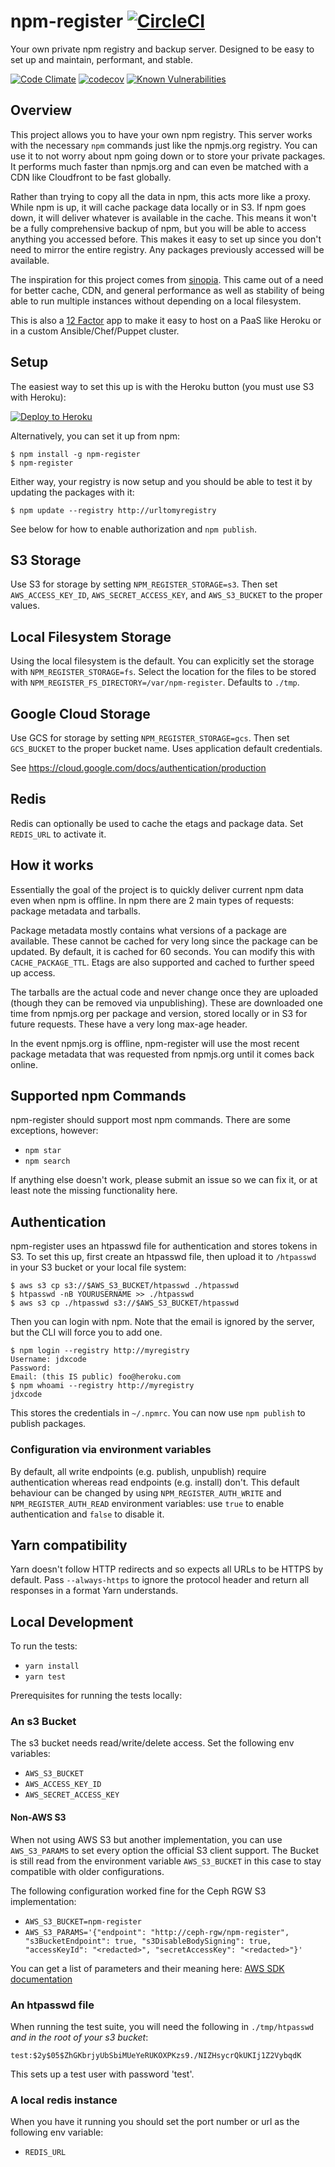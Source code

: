 # npm-register [![CircleCI](https://circleci.com/gh/jdxcode/npm-register/tree/master.svg?style=svg)](https://circleci.com/gh/jdxcode/npm-register/tree/master)

Your own private npm registry and backup server. Designed to be easy to set up and maintain, performant, and stable.

[![Code Climate](https://codeclimate.com/github/jdxcode/npm-register/badges/gpa.svg)](https://codeclimate.com/github/jdxcode/npm-register)
[![codecov](https://codecov.io/gh/jdxcode/npm-register/branch/master/graph/badge.svg)](https://codecov.io/gh/jdxcode/npm-register)
[![Known Vulnerabilities](https://snyk.io/test/github/dickeyxxx/npm-register/badge.svg)](https://snyk.io/test/github/dickeyxxx/npm-register)

Overview
--------

This project allows you to have your own npm registry. This server works with the necessary `npm` commands just like the npmjs.org registry. You can use it to not worry about npm going down or to store your private packages. It performs much faster than npmjs.org and can even be matched with a CDN like Cloudfront to be fast globally.

Rather than trying to copy all the data in npm, this acts more like a proxy. While npm is up, it will cache package data locally or in S3. If npm goes down, it will deliver whatever is available in the cache. This means it won't be a fully comprehensive backup of npm, but you will be able to access anything you accessed before. This makes it easy to set up since you don't need to mirror the entire registry. Any packages previously accessed will be available.

The inspiration for this project comes from [sinopia](https://github.com/rlidwka/sinopia). This came out of a need for better cache, CDN, and general performance as well as stability of being able to run multiple instances without depending on a local filesystem.

This is also a [12 Factor](http://12factor.net/) app to make it easy to host on a PaaS like Heroku or in a custom Ansible/Chef/Puppet cluster.

Setup
-----

The easiest way to set this up is with the Heroku button (you must use S3 with Heroku):

[![Deploy to Heroku](https://www.herokucdn.com/deploy/button.png)](https://heroku.com/deploy)

Alternatively, you can set it up from npm:

```
$ npm install -g npm-register
$ npm-register
```

Either way, your registry is now setup and you should be able to test it by updating the packages with it:

```
$ npm update --registry http://urltomyregistry
```

See below for how to enable authorization and `npm publish`.

S3 Storage
----------

Use S3 for storage by setting `NPM_REGISTER_STORAGE=s3`. Then set `AWS_ACCESS_KEY_ID`, `AWS_SECRET_ACCESS_KEY`, and `AWS_S3_BUCKET` to the proper values.

Local Filesystem Storage
------------------------

Using the local filesystem is the default. You can explicitly set the storage with `NPM_REGISTER_STORAGE=fs`. Select the location for the files to be stored with `NPM_REGISTER_FS_DIRECTORY=/var/npm-register`. Defaults to `./tmp`.

Google Cloud Storage
--------------------

Use GCS for storage by setting `NPM_REGISTER_STORAGE=gcs`. Then set `GCS_BUCKET` to the proper bucket name.  Uses application default credentials. 

See https://cloud.google.com/docs/authentication/production

Redis
-----

Redis can optionally be used to cache the etags and package data. Set `REDIS_URL` to activate it.

How it works
------------

Essentially the goal of the project is to quickly deliver current npm data even when npm is offline.  In npm there are 2 main types of requests: package metadata and tarballs.

Package metadata mostly contains what versions of a package are available. These cannot be cached for very long since the package can be updated. By default, it is cached for 60 seconds. You can modify this with `CACHE_PACKAGE_TTL`. Etags are also supported and cached to further speed up access.

The tarballs are the actual code and never change once they are uploaded (though they can be removed via unpublishing). These are downloaded one time from npmjs.org per package and version, stored locally or in S3 for future requests. These have a very long max-age header.

In the event npmjs.org is offline, npm-register will use the most recent package metadata that was requested from npmjs.org until it comes back online.

Supported npm Commands
----------------------

npm-register should support most npm commands. There are some exceptions, however:

* `npm star`
* `npm search`

If anything else doesn't work, please submit an issue so we can fix it, or at least note the missing functionality here.

Authentication
--------------

npm-register uses an htpasswd file for authentication and stores tokens in S3. To set this up, first create an htpasswd file, then upload it to `/htpasswd` in your S3 bucket or your local file system:

```
$ aws s3 cp s3://$AWS_S3_BUCKET/htpasswd ./htpasswd
$ htpasswd -nB YOURUSERNAME >> ./htpasswd
$ aws s3 cp ./htpasswd s3://$AWS_S3_BUCKET/htpasswd
```

Then you can login with npm. Note that the email is ignored by the server, but the CLI will force you to add one.

```
$ npm login --registry http://myregistry
Username: jdxcode
Password:
Email: (this IS public) foo@heroku.com
$ npm whoami --registry http://myregistry
jdxcode
```

This stores the credentials in `~/.npmrc`. You can now use `npm publish` to publish packages.

### Configuration via environment variables

By default, all write endpoints (e.g. publish, unpublish) require authentication whereas read endpoints (e.g. install) don't. This default behaviour can be changed by using `NPM_REGISTER_AUTH_WRITE` and `NPM_REGISTER_AUTH_READ` environment variables: use `true` to enable authentication and `false` to disable it.

Yarn compatibility
------------------

Yarn doesn't follow HTTP redirects and so expects all URLs to be HTTPS by default. Pass
`--always-https` to ignore the protocol header and return all responses in a format Yarn
understands.

Local Development
-----------------

To run the tests:

- `yarn install`
- `yarn test`

Prerequisites for running the tests locally:

### An s3 Bucket

The s3 bucket needs read/write/delete access. Set the following env variables:
- `AWS_S3_BUCKET`
- `AWS_ACCESS_KEY_ID`
- `AWS_SECRET_ACCESS_KEY`

#### Non-AWS S3

When not using AWS S3 but another implementation, you can use `AWS_S3_PARAMS` to set
every option the official S3 client support. The Bucket is still read from the environment
variable `AWS_S3_BUCKET` in this case to stay compatible with older configurations.

The following configuration worked fine for the Ceph RGW S3 implementation:
- `AWS_S3_BUCKET=npm-register`
- `AWS_S3_PARAMS='{"endpoint": "http://ceph-rgw/npm-register", "s3BucketEndpoint": true, "s3DisableBodySigning": true, "accessKeyId": "<redacted>", "secretAccessKey": "<redacted>"}'`

You can get a list of parameters and their meaning here: [AWS SDK documentation](https://docs.aws.amazon.com/AWSJavaScriptSDK/latest/AWS/S3.html#constructor-property)

### An htpasswd file

When running the test suite, you will need the following in `./tmp/htpasswd` *and in the root of your s3 bucket*:

```
test:$2y$05$ZhGKbrjyUbSbiMUeYeRUKOXPKzs9./NIZHsycrQkUKIj1Z2VybqdK
```

This sets up a test user with password 'test'.

### A local redis instance

When you have it running you should set the port number or url as the following env variable:
- `REDIS_URL`
